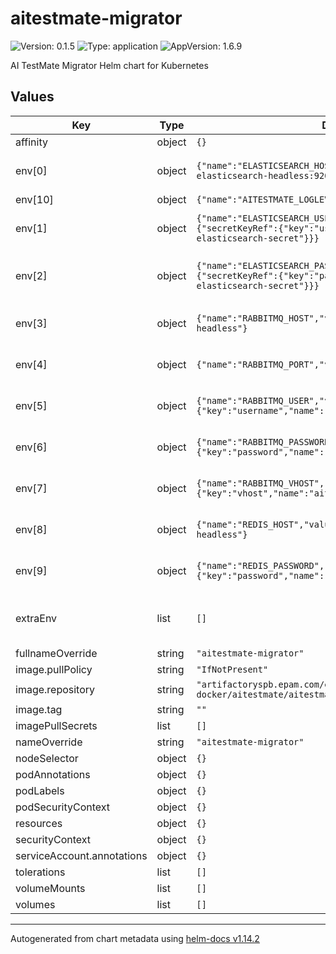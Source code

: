 # aitestmate-migrator

![Version: 0.1.5](https://img.shields.io/badge/Version-0.1.5-informational?style=flat-square) ![Type: application](https://img.shields.io/badge/Type-application-informational?style=flat-square) ![AppVersion: 1.6.9](https://img.shields.io/badge/AppVersion-1.6.9-informational?style=flat-square)

AI TestMate Migrator Helm chart for Kubernetes

## Values

| Key | Type | Default | Description |
|-----|------|---------|-------------|
| affinity | object | `{}` |  |
| env[0] | object | `{"name":"ELASTICSEARCH_HOST","value":"http://aitestmate-elasticsearch-headless:9200"}` | host for database connection |
| env[10] | object | `{"name":"AITESTMATE_LOGLEVEL","value":"INFO"}` | log level |
| env[1] | object | `{"name":"ELASTICSEARCH_USER","valueFrom":{"secretKeyRef":{"key":"username","name":"aitestmate-elasticsearch-secret"}}}` | user for database connection |
| env[2] | object | `{"name":"ELASTICSEARCH_PASSWORD","valueFrom":{"secretKeyRef":{"key":"password","name":"aitestmate-elasticsearch-secret"}}}` | password for database connection |
| env[3] | object | `{"name":"RABBITMQ_HOST","value":"aitestmate-rabbitmq-headless"}` | host for rabbitmq connection |
| env[4] | object | `{"name":"RABBITMQ_PORT","value":"5672"}` | port for rabbitmq connection |
| env[5] | object | `{"name":"RABBITMQ_USER","valueFrom":{"secretKeyRef":{"key":"username","name":"aitestmate-rabbitmq-secret"}}}` | user for rabbitmq connection |
| env[6] | object | `{"name":"RABBITMQ_PASSWORD","valueFrom":{"secretKeyRef":{"key":"password","name":"aitestmate-rabbitmq-secret"}}}` | password for rabbitmq connection |
| env[7] | object | `{"name":"RABBITMQ_VHOST","valueFrom":{"secretKeyRef":{"key":"vhost","name":"aitestmate-rabbitmq-secret"}}}` | vhost for rabbitmq connection |
| env[8] | object | `{"name":"REDIS_HOST","value":"aitestmate-redis-headless"}` | host for redis connection |
| env[9] | object | `{"name":"REDIS_PASSWORD","valueFrom":{"secretKeyRef":{"key":"password","name":"aitestmate-redis-secret"}}}` | password for redis connection |
| extraEnv | list | `[]` | Additional environment passed into container |
| fullnameOverride | string | `"aitestmate-migrator"` |  |
| image.pullPolicy | string | `"IfNotPresent"` |  |
| image.repository | string | `"artifactoryspb.epam.com/epm-eag-docker/aitestmate/aitestmate"` |  |
| image.tag | string | `""` |  |
| imagePullSecrets | list | `[]` |  |
| nameOverride | string | `"aitestmate-migrator"` |  |
| nodeSelector | object | `{}` |  |
| podAnnotations | object | `{}` |  |
| podLabels | object | `{}` |  |
| podSecurityContext | object | `{}` |  |
| resources | object | `{}` |  |
| securityContext | object | `{}` |  |
| serviceAccount.annotations | object | `{}` |  |
| tolerations | list | `[]` |  |
| volumeMounts | list | `[]` |  |
| volumes | list | `[]` |  |

----------------------------------------------
Autogenerated from chart metadata using [helm-docs v1.14.2](https://github.com/norwoodj/helm-docs/releases/v1.14.2)
